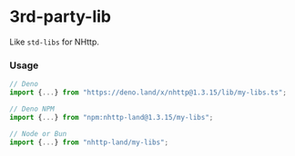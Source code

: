 # 3rd-party-lib

Like `std-libs` for NHttp.

### Usage

```ts
// Deno
import {...} from "https://deno.land/x/nhttp@1.3.15/lib/my-libs.ts";

// Deno NPM
import {...} from "npm:nhttp-land@1.3.15/my-libs";

// Node or Bun
import {...} from "nhttp-land/my-libs";
```
